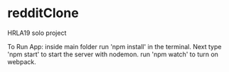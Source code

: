 # redditClone
HRLA19 solo project 

To Run App:
  inside main folder run 'npm install' in the terminal.
  Next type 'npm start' to start the server with nodemon.
  run 'npm watch' to turn on webpack.